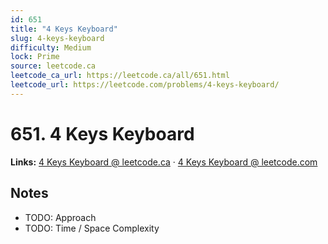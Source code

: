 ```yaml
--- 
id: 651
title: "4 Keys Keyboard"
slug: 4-keys-keyboard
difficulty: Medium
lock: Prime
source: leetcode.ca
leetcode_ca_url: https://leetcode.ca/all/651.html
leetcode_url: https://leetcode.com/problems/4-keys-keyboard/
---
```


# 651. 4 Keys Keyboard

**Links:** [4 Keys Keyboard @ leetcode.ca](https://leetcode.ca/all/651.html) · [4 Keys Keyboard @ leetcode.com](https://leetcode.com/problems/4-keys-keyboard/)

## Notes
- TODO: Approach
- TODO: Time / Space Complexity
